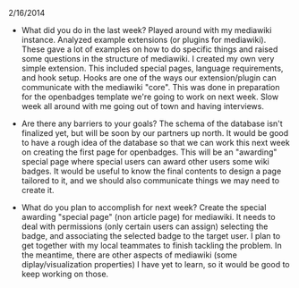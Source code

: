 2/16/2014

- What did you do in the last week?
    Played around with my mediawiki instance. Analyzed example extensions (or plugins for mediawiki). These gave a lot of examples on how to do specific things and raised some questions in the structure of mediawiki. I created my own very simple extension. This included special pages, language requirements, and hook setup. Hooks are one of the ways our extension/plugin can communicate with the mediawiki "core". This was done in preparation for the openbadges template we're going to work on next week. Slow week all around with me going out of town and having interviews.
    
- Are there any barriers to your goals?
    The schema of the database isn't finalized yet, but will be soon by our partners up north. It would be good to have a rough idea of the database so that we can work this next week on creating the first page for openbadges. This will be an "awarding" special page where special users can award other users some wiki badges. It would be useful to know the final contents to design a page tailored to it, and we should also communicate things we may need to create it.
    
- What do you plan to accomplish for next week?
    Create the special awarding "special page" (non article page) for mediawiki. It needs to deal with permissions (only certain users can assign) selecting the badge, and associating the selected badge to the target user. I plan to get together with my local teammates to finish tackling the problem. In the meantime, there are other aspects of mediawiki (some diplay/visualization properties) I have yet to learn, so it would be good to keep working on those.
